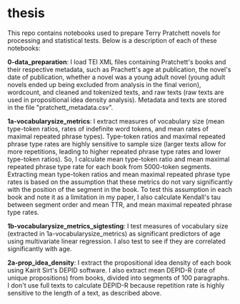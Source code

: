 # thesis
This repo contains notebooks used to prepare Terry Pratchett novels for processing and statistical tests. Below is a description of each of these notebooks:

**0-data_preparation**: I load TEI XML files containing Pratchett's books and their respective metadata, such as Prachett's age at publication, the novel's date of publication, whether a novel was a young adult novel (young adult novels ended up being excluded from analysis in the final verion), wordcount, and cleaned and tokenized texts, and raw texts (raw texts are used in propositional idea density analysis). Metadata and texts are stored in the file "pratchett_metadata.csv".

**1a-vocabularysize_metrics**: I extract measures of vocabulary size (mean type-token ratios, rates of indefinite word tokens, and mean rates of maximal repeated phrase types). Type-token ratios and maximal repeated phrase type rates are highly sensitive to sample size (larger texts allow for more repetitions, leading to higher repeated phrase type rates and lower type-token ratios). So, I calculate mean type-token ratio and mean maximal repeated phrase type rate for each book from 5000-token segments. Extracting mean type-token ratios and mean maximal repeated phrase type rates is based on the assumption that these metrics do not vary significantly with the position of the segment in the book. To test this assumption in each book and note it as a limitation in my paper, I also calculate Kendall's tau between segment order and mean TTR, and mean maximal repeated phrase type rates.

**1b-vocabularysize_metrics_sigtesting**: I test measures of vocabulary size (extracted in 1a-vocabularysize_metrics) as significant predictors of age using multivariate linear regression. I also test to see if they are correlated significantly with age. 

**2a-prop_idea_density**: I extract the propositional idea density of each book using Kairit Sirt's DEPID software. I also extract mean DEPID-R (rate of unique propositions) from books, divided into segments of 100 paragraphs. I don't use full texts to calculate DEPID-R because repetition rate is highly sensitive to the length of a text, as described above. 


